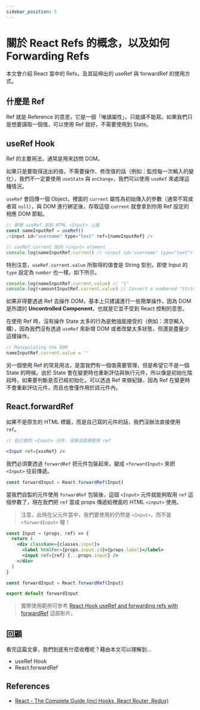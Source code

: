 ```yaml
---
sidebar_position: 5
---
```


# 關於 React Refs 的概念，以及如何 Forwarding Refs

本文會介紹 React 當中的 Refs，及其延伸出的 useRef 與 forwardRef 的使用方式。

## 什麼是 Ref

Ref 就是 Reference 的意思，它是一個「唯讀屬性」，只能讀不能寫。如果我們只是想要讀取一個值，可以使用 Ref 就好，不需要使用到 State。

## useRef Hook

Ref 的主要用法，通常是用來訪問 DOM。

如果只是要取得送出的值，不需要操作、修改值的話（例如：監控每一次輸入的變化），我們不一定要使用 `useState` 與 `onChange`，我們可以使用 `useRef` 來處理這種情況。

`useRef` 會回傳一個 Object，裡面的 `current` 屬性為初始傳入的參數（通常不寫或者寫 `null`），與 DOM 進行綁定後，存取這個 `current` 就會拿到你用 Ref 設定的相應 DOM 節點。

```jsx
// 新增 useRef 加到 HTML <Input> 上面
const nameInputRef = useRef()
;<input id="username" type="text" ref={nameInputRef} />

// useRef.current 指向 <input> element
console.log(nameInputRef.current) // <input id="username" type="text">
```

特別注意，`useRef.current.value` 所取得的值會是 String 型別，即使 Input 的 `type` 設定為 `number` 也一樣，如下所示。

```jsx
console.log(nameInputRef.current.value) // "1"
console.log(+amountInputRef.current.value) // Convert a numbered "String" to a "Number"
```

如果非得要透過 Ref 去操作 DOM，基本上只建議進行一些簡單操作，因為 DOM 是所謂的 **Uncontrolled Component**，也就是它並不受到 React 控制的意思。

在使用 Ref 時，沒有操作 State 太多的行為是勉強能接受的（例如：清空輸入欄），因為我們沒有透過 `useRef` 來新增 DOM 或者改變太多狀態，但還是盡量少這樣操作。

```jsx
// Manipulating the DOM
nameInputRef.current.value = ''
```

另一個使用 Ref 的常見用法，是當我們有一個值需要管理，但是希望它不是一個 State 的時候。由於 State 會在變更時也重新評估與執行元件，所以像是初始化階段時，如果要判斷是否已經初始化，可以透過 Ref 來做紀錄，因為 Ref 在變更時不會重新評估元件，而且也會僅作用於該元件內。

## React.forwardRef

如果不是原生的 HTML 標籤，而是自己寫的元件的話，我們沒辦法直接使用 `ref`。

```jsx
// 自己做的 <Input> 元件，沒辦法直接使用 ref

<Input ref={xxxRef} />
```

我們必須要透過 `forwardRef` 把元件包裝起來，變成 `<forwardInput>` 來把 `<Input>` 往前傳遞。

```jsx
const forwardInput = React.forwardRef(Input)
```

當我們自製的元件使用 `forwardRef` 包裝後，這個 `<Input>` 元件就能夠取用 `ref` 這個參數了，現在我們把 `ref` 當成 props 傳遞給裡面的 HTML `<input>` 使用。

> 注意，此時在父元件當中，我們要使用的仍然是 `<Input>`，而不是 `<forwardInput>` 喔！

```jsx
const Input = (props, ref) => {
  return (
    <div className={classes.input}>
      <label htmlFor={props.input.id}>{props.label}</label>
      <input ref={ref} {...props.input} />
    </div>
  )
}

const forwardInput = React.forwardRef(Input)

export default forwardInput
```

> 實際使用範例可參考 [React Hook useRef and forwarding refs with forwardRef](https://youtu.be/ScT4ElKd6eo) 這部影片。

## 回顧

看完這篇文章，我們到底有什麼收穫呢？藉由本文可以理解到…

- useRef Hook
- React.forwardRef

## References

- [React - The Complete Guide (incl Hooks, React Router, Redux)](https://www.udemy.com/course/react-the-complete-guide-incl-redux/)
